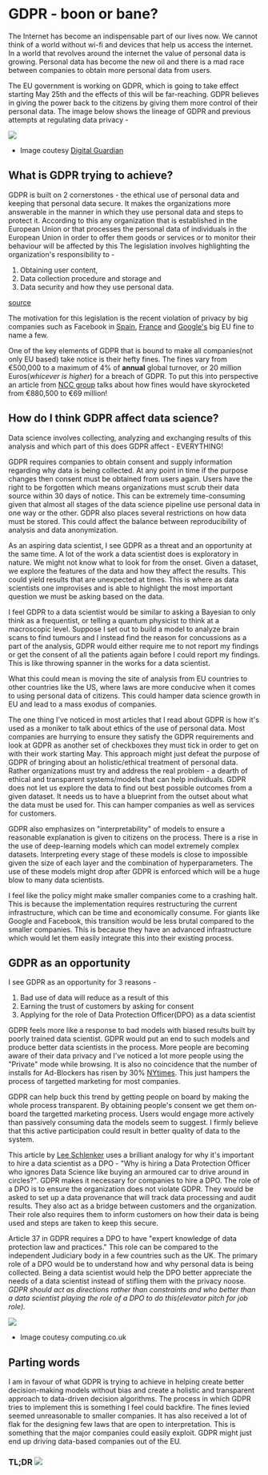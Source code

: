 # GDPR - boon or bane?

The Internet has become an indispensable part of our lives now. We cannot think of a world without wi-fi and devices that help us access the internet. In a world that revolves around the internet the value of personal data is growing. Personal data has become the new oil and there is a mad race between companies to obtain more personal data from users.

The EU government is working on GDPR, which is going to take effect starting May 25th and the effects of this will be far-reaching. GDPR believes in giving the power back to the citizens by giving them more control of their personal data. The image below shows the lineage of GDPR and previous attempts at regulating data privacy -

![]({{site.baseurl}}/assets/img/GDPR/image_GDPR.png)

- Image coutesy [Digital Guardian](https://digitalguardian.com/blog/what-data-protection-directive-predecessor-gdpr)

## What is GDPR trying to achieve?

GDPR is built on 2 cornerstones - the ethical use of personal data and keeping that personal data secure. It makes the organizations more answerable in the manner in which they use personal data and steps to protect it. According to this any organization that is established in the European Union or that processes the personal data of individuals in the European Union in order to offer them goods or services or to monitor their behaviour will be affected by this The legislation involves highlighting the organization's responsibility to -
1. Obtaining user content,
2. Data collection procedure and storage and
3. Data security and how they use personal data.

[source](https://www.infolawgroup.com/2016/05/articles/gdpr/gdpr-getting-ready-for-the-new-eu-general-data-protection-regulation/)

The motivation for this legislation is the recent violation of privacy by big companies such as Facebook in [Spain](https://techcrunch.com/2017/09/11/facebook-fined-e1-2m-for-privacy-violations-in-spain/), [France](https://techcrunch.com/2017/12/19/france-puts-facebook-on-notice-over-whatsapp-data-transfers/) and [Google's](https://www.wired.com/story/google-big-eu-fine/) big EU fine to name a few.

One of the key elements of GDPR that is bound to make all companies(not only EU based) take notice is their hefty fines. The fines vary from €500,000 to a maximum of 4% of **annual** global turnover, or 20 million Euros(*whicever is higher*) for a breach of GDPR. To put this into perspective an article from [NCC group](https://www.nccgroup.trust/us/about-us/newsroom-and-events/press-releases/2017/april/last-years-ico-fines-would-soar-to-69-million-post-gdpr/) talks about how fines would have skyrocketed from €880,500 to €69 million!

## How do I think GDPR affect data science?

Data science involves collecting, analyzing and exchanging results of this analysis and which part of this does GDPR affect - EVERYTHING!

GDPR requires companies to obtain consent and supply information regarding why data is being collected. At any point in time if the purpose changes then consent must be obtained from users again. Users have the right to be forgotten which means organizations must scrub their data source within 30 days of notice. This can be extremely time-consuming given that almost all stages of the data science pipeline use personal data in one way or the other. GDPR also places several restrictions on how data must be stored. This could affect the balance between reproducibility of analysis and data anonymization.

As an aspiring data scientist, I see GDPR as a threat and an opportunity at the same time. A lot of the work a data scientist does is exploratory in nature. We might not know what to look for from the onset. Given a dataset, we explore the features of the data and how they affect the results. This could yield results that are unexpected at times. This is where as data scientists one improvises and is able to highlight the most important question we must be asking based on the data.

I feel GDPR to a data scientist would be similar to asking a Bayesian to only think as a frequentist, or telling a quantum physicist to think at a macroscopic level. Suppose I set out to build a model to analyze brain scans to find tumours and I instead find the reason for concussions as a part of the analysis, GDPR would either require me to not report my findings or get the consent of all the patients again before I could report my findings. This is like throwing spanner in the works for a data scientist.

What this could mean is moving the site of analysis from EU countries to other countries like the US, where laws are more conducive when it comes to using personal data of citizens. This could hamper data science growth in EU and lead to a mass exodus of companies.

The one thing I've noticed in most articles that I read about GDPR is how it's used as a moniker to talk about ethics of the use of personal data. Most companies are hurrying to ensure they satisfy the GDPR requirements and look at GDPR as another set of checkboxes they must tick in order to get on with their work starting May. This approach might just defeat the purpose of GDPR of bringing about an holistic/ethical treatment of personal data. Rather organizations must try and address the real problem - a dearth of ethical and transparent systems/models that can help individuals. GDPR does not let us explore the data to find out best possible outcomes from a given dataset. It needs us to have a blueprint from the outset about what the data must be used for. This can hamper companies as well as services for customers.

GDPR also emphasizes on "interpretability" of models to ensure a reasonable explanation is given to citizens on the process. There is a rise in the use of deep-learning models which can model extremely complex datasets. Interpreting every stage of these models is close to impossible given the size of each layer and the combination of hyperparameters. The use of these models might drop after GDPR is enforced which will be a huge blow to many data scientists.

I feel like the policy might make smaller companies come to a crashing halt. This is because the implementation requires restructuring the current infrastructure, which can be time and economically consume. For giants like Google and Facebook, this transition would be less brutal compared to the smaller companies. This is because they have an advanced infrastructure which would let them easily integrate this into their existing process.

## GDPR as an opportunity

I see GDPR as an opportunity for 3 reasons -
1. Bad use of data will reduce as a result of this
2. Earning the trust of customers by asking for consent
3. Applying for the role of Data Protection Officer(DPO) as a data scientist

GDPR feels more like a response to bad models with biased results built by poorly trained data scientist. GDPR would put an end to such models and produce better data scientists in the process. More people are becoming aware of their data privacy and I've noticed a lot more people using the "Private" mode while browsing. It is also no coincidence that the number of installs for Ad-Blockers has risen by 30% [NYtimes](https://www.nytimes.com/2017/01/31/technology/ad-blocking-internet.html). This just hampers the process of targetted marketing for most companies.

GDPR can help buck this trend by getting people on board by making the whole process transparent. By obtaining people's consent we get them on-board the targetted marketing process. Users would engage more actively than passively consuming data the models seem to suggest. I firmly believe that this active participation could result in better quality of data to the system.

This article by [Lee Schlenker](https://towardsdatascience.com/data-science-and-the-dpo-f8bfb31c75b1) uses a brilliant analogy for why it's important to hire a data scientist as a DPO - "Why is hiring a Data Protection Officer who ignores Data Science like buying an armoured car to drive around in circles?". GDPR makes it necessary for companies to hire a DPO. The role of a DPO is to ensure the organization does not violate GDPR. They would be asked to set up a data provenance that will track data processing and audit results. They also act as a bridge between customers and the organization. Their role also requires them to inform customers on how their data is being used and steps are taken to keep this secure.

Article 37 in GDPR requires a DPO to have "expert knowledge of data protection law and practices." This role can be compared to the independent Judiciary body in a few countries such as the UK. The primary role of a DPO would be to understand how and why personal data is being collected. Being a data scientist would help the DPO better appreciate the needs of a data scientist instead of stifling them with the privacy noose. *GDPR should act as directions rather than constraints and who better than a data scientist playing the role of a DPO to do this(elevator pitch for job role).*

![](https://www.computing.co.uk/w-images/9d0ed339-f24d-4147-86f0-fe3a9450b38d/0/dataprotectionknight-580x358.jpg)
- Image coutesy computing.co.uk

## Parting words

I am in favour of what GDPR is trying to achieve in helping create better decision-making models without bias and create a holistic and transparent approach to data-driven decision algorithms. The process in which GDPR tries to implement this is something I feel could backfire. The fines levied seemed unreasonable to smaller companies. It has also received a lot of flak for the designing few laws that are open to interpretation. This is something that the major companies could easily exploit. GDPR might just end up driving data-based companies out of the EU.

### TL;DR ![](https://info.digitalguardian.com/rs/768-OQW-145/images/gdpr-global-data-protection-infographic.png)
